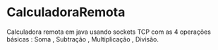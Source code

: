 # CalculadoraRemota
Calculadora remota em java usando sockets TCP com as 4 operações básicas : Soma , Subtração , Multiplicação , Divisão. 

